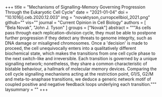 +++
title = "Mechanisms of Signalling-Memory Governing Progression Through the Eukaryotic Cell Cycle"
date = "2021-01-04"
doi = "10.1016/j.ceb.2020.12.003"
img = "novaktyson_curropcellbiol_2021.png"
github=""
vis=""
journal = "Current Opinion in Cell Biology"
authors = [
  "Bela Novak",
  "John J. Tyson"
]
groups = ["Novak"]
abstract = """As cells pass through each replication-division cycle, they must be able to postpone further
progression if they detect any threats to genome integrity, such as DNA damage or misaligned
chromosomes. Once a &#39;decision&#39; is made to proceed, the cell unequivocally enters into a
qualitatively different biochemical state, which makes the transitions from one cell cycle phase
to the next switch-like and irreversible. Each transition is governed by a unique signalling
network; nonetheless, they share a common characteristic of bistable behaviour, a hallmark of
molecular memory devices. Comparing the cell cycle signalling mechanisms acting at the
restriction point, G1/S, G2/M and meta-to-anaphase transitions, we deduce a generic network
motif of coupled positive and negative feedback loops underlying each transition."""
laysummary = ""
+++
